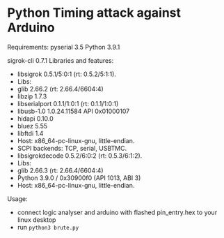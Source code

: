 # Python Timing attack against Arduino

Requirements:
pyserial                     3.5
Python                       3.9.1 

sigrok-cli                   0.7.1
Libraries and features:
- libsigrok 0.5.1/5:0:1 (rt: 0.5.2/5:1:1).
 - Libs:
  - glib 2.66.2 (rt: 2.66.4/6604:4)
  - libzip 1.7.3
  - libserialport 0.1.1/1:0:1 (rt: 0.1.1/1:0:1)
  - libusb-1.0 1.0.24.11584 API 0x01000107
  - hidapi 0.10.0
  - bluez 5.55
  - libftdi 1.4
  - Host: x86_64-pc-linux-gnu, little-endian.
  - SCPI backends: TCP, serial, USBTMC.
- libsigrokdecode 0.5.2/6:0:2 (rt: 0.5.3/6:1:2).
 - Libs:
  - glib 2.66.3 (rt: 2.66.4/6604:4)
  - Python 3.9.0 / 0x30900f0 (API 1013, ABI 3)
  - Host: x86_64-pc-linux-gnu, little-endian.

  Usage: 
  - connect logic analyser and arduino with flashed pin_entry.hex to your linux desktop
  - run ```python3 brute.py```
         
